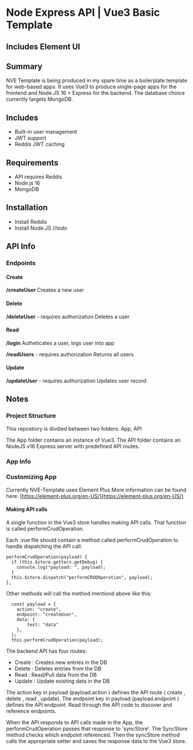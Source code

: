 # Node Express API | Vue3 Basic Template
## Includes Element UI

## Summary

NVE Template is being produced in my spare time as a boilerplate template for
web-based apps. It uses Vue3 to produce single-page apps for the frontend and
Node.JS 16 + Express for the backend. The database choice currently targets 
MongoDB.

## Includes
- Built-in user management
- JWT support
- Reddis JWT caching

## Requirements
- API requires Reddis
- Node.js 16
- MongoDB

## Installation

- Install Reddis
- Install Node.JS
//todo

## API Info

### Endpoints

#### Create
**/createUser**
Creates a new user 

#### Delete
**/deleteUser** - requires authorization
Deletes a user

#### Read
**/login**
Autheticates a user, logs user into app

**/readUsers** - requires authorization
Returns all users

#### Update
**/updateUser** - requires authorization
Updates user record

## Notes

### Project Structure

This repostiory is divdied between two folders: App, API

The App folder contains an instance of Vue3.
The API folder contains an NodeJS v16 Express server with predefined API routes. 

### App Info

### Customizing App

Currently NVE-Template uses Element Plus
More information can be found here: [https://element-plus.org/en-US/]{https://element-plus.org/en-US/}

#### Making API calls

A single function in the Vue3 store handles making API calls. That function is called
performCrudOperation. 

Each .vue file should contain a method called performCrudOperation to handle dispatching the API call:

    performCrudOperation(payload) {
      if (this.$store.getters.getDebug) {
        console.log("payload: ", payload);
      }
      this.$store.dispatch("performCRUDOperation", payload);
    },


Other methods will call the method mentiond above like this:

      const payload = {
        action: "create",
        endpoint: "createUser",
        data: {
            test: "data"
        },
      };
      this.performCrudOperation(payload);

The backend API has four routes:
- Create : Creates new entries in the DB
- Delete : Deletes entries from the DB
- Read : Read/Pull data from the DB
- Update : Update existing data in the DB

The action key in payload (payload.action ) defines the API route ( create , delete , read , update).
The endpoint key in payload (payload.endpoint ) defines the API endpoint. Read through the API code
to discover and reference endpoints. 

When the API responds to API calls made in the App, the performCrudOperation passes that response to 
'syncStore'. The SyncStore method checks which endpoint referenced. Then the syncStore method calls
the appropriate setter and saves the response data to the Vue3 store. 
